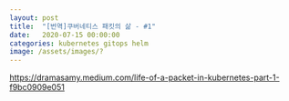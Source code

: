 ```yaml
---
layout: post
title:  "[번역]쿠버네티스 패킷의 삶 - #1"
date:   2020-07-15 00:00:00
categories: kubernetes gitops helm
image: /assets/images/?
---
```



https://dramasamy.medium.com/life-of-a-packet-in-kubernetes-part-1-f9bc0909e051